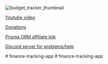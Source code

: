 ![budget_tracker_thumbnail](https://github.com/Kliton/budget_tracker/assets/10452377/118d026f-8321-46aa-afdf-c3c702cd713a)

[Youtube video](https://youtu.be/nANLXwxZxks)

[Donations](https://ko-fi.com/codewithkliton)

[Prisma ORM affiliate link](https://www.prisma.io/?via=codewithkliton)

[Discord server for problems/help](https://discord.gg/Gc3ShuJrYE)

#   f i n a n c e - t r a c k i n g - a p p  
 #   f i n a n c e - t r a c k i n g - a p p  
 